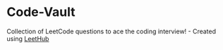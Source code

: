 # Code-Vault
Collection of LeetCode questions to ace the coding interview! - Created using [LeetHub](https://github.com/QasimWani/LeetHub)
